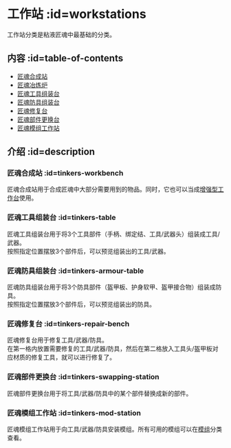 # 工作站 :id=workstations

工作站分类是粘液匠魂中最基础的分类。

## 内容 :id=table-of-contents

- [匠魂合成站](#tinkers-workbench)
- [匠魂冶炼炉](./Tinkers-Smeltery)
- [匠魂工具组装台](#tinkers-table)
- [匠魂防具组装台](#tinkers-armour-table)
- [匠魂修复台](#tinkers-repair-bench)
- [匠魂部件更换台](#tinkers-swapping-station)
- [匠魂模组工作站](#tinkers-mod-station)

## 介绍 :id=description

### 匠魂合成站 :id=tinkers-workbench

匠魂合成站用于合成匠魂中大部分需要用到的物品。同时，它也可以当成[增强型工作台](https://slimefun.guizhanss.wiki/Enhanced-Crafting-Table)使用。

### 匠魂工具组装台 :id=tinkers-table

匠魂工具组装台用于将3个工具部件（手柄、绑定结、工具/武器头）组装成工具/武器。  
按照指定位置摆放3个部件后，可以预览组装出的工具/武器。

### 匠魂防具组装台 :id=tinkers-armour-table

匠魂防具组装台用于将3个防具部件（盔甲板、护身软甲、盔甲接合物）组装成防具。  
按照指定位置摆放3个部件后，可以预览组装出的防具。

### 匠魂修复台 :id=tinkers-repair-bench

匠魂修复台用于修复工具/武器/防具。  
在第一格内放置需要修复的工具/武器/防具，然后在第二格放入工具头/盔甲板对应材质的修复工具，就可以进行修复了。

### 匠魂部件更换台 :id=tinkers-swapping-station

匠魂部件更换台用于将工具/武器/防具中的某个部件替换成新的部件。

### 匠魂模组工作站 :id=tinkers-mod-station

匠魂模组工作站用于向工具/武器/防具安装模组。所有可用的模组可以在[模组](./Modifications)分类查看。
